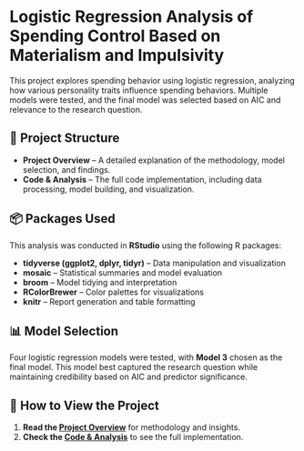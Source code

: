 # Logistic Regression Analysis of Spending Control Based on Materialism and Impulsivity

This project explores spending behavior using logistic regression, analyzing how various personality traits influence spending behaviors. Multiple models were tested, and the final model was selected based on AIC and relevance to the research question.

## 📌 Project Structure

- **Project Overview** – A detailed explanation of the methodology, model selection, and findings.
- **Code & Analysis** – The full code implementation, including data processing, model building, and visualization.

## 📦 Packages Used

This analysis was conducted in **RStudio** using the following R packages:

- **tidyverse (ggplot2, dplyr, tidyr)** – Data manipulation and visualization
- **mosaic** – Statistical summaries and model evaluation
- **broom** – Model tidying and interpretation
- **RColorBrewer** – Color palettes for visualizations
- **knitr** – Report generation and table formatting

## 📊 Model Selection

Four logistic regression models were tested, with **Model 3** chosen as the final model. This model best captured the research question while maintaining credibility based on AIC and predictor significance.

## 🚀 How to View the Project

1. **Read the [Project Overview](https://ashleymikali.github.io/projects/spending-habit-prediction/spending-about.html)** for methodology and insights.
2. **Check the [Code & Analysis](https://ashleymikali.github.io/projects/spending-habit-prediction/spending-analysis.html)** to see the full implementation.
